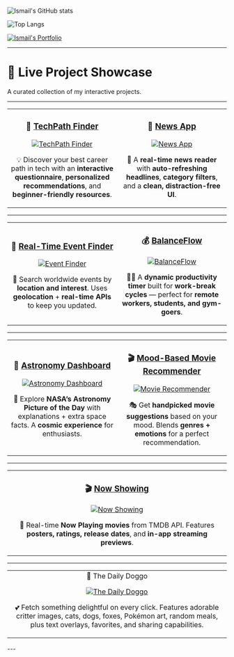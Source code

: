 ![Ismail's GitHub stats](https://github-readme-stats.vercel.app/api?username=smile-plzz&show_icons=true&theme=radical)

![Top Langs](https://github-readme-stats.vercel.app/api/top-langs/?username=smile-plzz&layout=compact&theme=radical)

[![Ismail's Portfolio](https://img.shields.io/badge/Visit_Ismail's_Portfolio-0078D7?style=for-the-badge&logo=github&logoColor=white)](https://smile-plzz.github.io/Ismail_Hossain/)

---
# 🚀 Live Project Showcase  

A curated collection of my interactive projects.  

---

<table>
<tr>
<td align="center" width="50%">

### 🧭 [TechPath Finder](https://techpath-finder.vercel.app/)  
<a href="https://techpath-finder.vercel.app/">
  <img src="https://img.shields.io/badge/Find_Your_Tech_Career_Path-2ECC71?style=for-the-badge&logo=vercel&logoColor=white" alt="TechPath Finder"/>
</a>  

💡 Discover your best career path in tech with an **interactive questionnaire**, **personalized recommendations**, and **beginner-friendly resources**.

</td>
<td align="center" width="50%">

### 📰 [News App](https://news-iota-lilac.vercel.app/)  
<a href="https://news-iota-lilac.vercel.app/">
  <img src="https://img.shields.io/badge/Live_News_Feed-FF5733?style=for-the-badge&logo=rss&logoColor=white" alt="News App"/>
</a>  

🔎 A **real-time news reader** with **auto-refreshing headlines**, **category filters**, and a **clean, distraction-free UI**.

</td>
</tr>
</table>

---

<table>
<tr>
<td align="center" width="50%">

### 📍 [Real-Time Event Finder](https://smile-plzz.github.io/real-time-event-finder/)  
<a href="https://smile-plzz.github.io/real-time-event-finder/">
  <img src="https://img.shields.io/badge/Global_Events_Tracker-1E90FF?style=for-the-badge&logo=google-calendar&logoColor=white" alt="Event Finder"/>
</a>  

📅 Search worldwide events by **location and interest**. Uses **geolocation** + **real-time APIs** to keep you updated.

</td>
<td align="center" width="50%">

### 💰 [BalanceFlow](https://smile-plzz.github.io/BalanceFLow/)  
<a href="https://smile-plzz.github.io/BalanceFLow/">
  <img src="https://img.shields.io/badge/Productivity_&_Break_Timer-4CAF50?style=for-the-badge&logo=google-wallet&logoColor=white" alt="BalanceFlow"/>
</a>  

🧘‍♂️ A **dynamic productivity timer** built for **work-break cycles** — perfect for **remote workers, students, and gym-goers**.

</td>
</tr>
</table>

---

<table>
<tr>
<td align="center" width="50%">

### 🌌 [Astronomy Dashboard](https://smile-plzz.github.io/AstronomyDashboard/)  
<a href="https://smile-plzz.github.io/AstronomyDashboard/">
  <img src="https://img.shields.io/badge/NASA_POD_Explorer-6A5ACD?style=for-the-badge&logo=nasa&logoColor=white" alt="Astronomy Dashboard"/>
</a>  

🔭 Explore **NASA’s Astronomy Picture of the Day** with explanations + extra space facts. A **cosmic experience** for enthusiasts.

</td>
<td align="center" width="50%">

### 🎬 [Mood-Based Movie Recommender](https://smile-plzz.github.io/MovieRecommendationBasedOnMood/)  
<a href="https://smile-plzz.github.io/MovieRecommendationBasedOnMood/">
  <img src="https://img.shields.io/badge/Movies_by_Mood-8E44AD?style=for-the-badge&logo=themoviedatabase&logoColor=white" alt="Movie Recommender"/>
</a>  

🎭 Get **handpicked movie suggestions** based on your mood. Blends **genres + emotions** for a perfect recommendation.

</td>
</tr>
</table>

---

<table>
<tr>
<td align="center" width="100%">

### 🎬 [Now Showing](https://now-showing-mu.vercel.app/)  
<a href="https://nowshowing-dusky.vercel.app//">
  <img src="https://img.shields.io/badge/Now_Playing_Movies-FF6347?style=for-the-badge&logo=tmdb&logoColor=white" alt="Now Showing"/>
</a>  

🍿 Real-time **Now Playing movies** from TMDB API. Features **posters, ratings, release dates**, and **in-app streaming previews**.

</td>
</tr>
</table>

---
<table> <tr> <td align="center" width="100%">
🐶 The Daily Doggo
  
<a href="https://the-daily-doggo.vercel.app/"> <img src="https://img.shields.io/badge/The_Daily_Doggo-FFB6C1?style=for-the-badge&logo=dog&logoColor=white" alt="The Daily Doggo"/> </a>

💕 Fetch something delightful on every click.
Features adorable critter images, cats, dogs, foxes, Pokémon art, random meals, plus text overlays, favorites, and sharing capabilities.


</td> </tr> </table>
---

